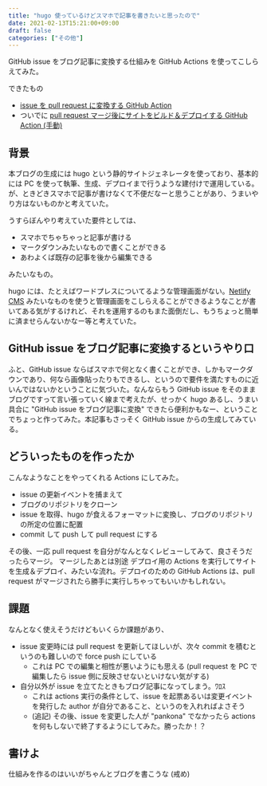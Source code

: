 ```yaml
---
title: "hugo 使っているけどスマホで記事を書きたいと思ったので"
date: 2021-02-13T15:21:00+09:00
draft: false
categories: ["その他"]
---
```


GitHub issue をブログ記事に変換する仕組みを GitHub Actions を使ってこしらえてみた。

<!--more-->

できたもの

- [issue を pull request に変換する GitHub Action](https://github.com/pankona/pankona.github.com/blob/hugo/.github/workflows/generate_pr_from_issue.yaml)
- ついでに [pull request マージ後にサイトをビルド＆デプロイする GitHub Action (手動)](https://github.com/pankona/pankona.github.com/blob/hugo/.github/workflows/generate_site_and_deploy.yaml)

## 背景

本ブログの生成には hugo という静的サイトジェネレータを使っており、基本的には PC を使って執筆、生成、デプロイまで行うような建付けで運用している。が、ときどきスマホで記事が書けなくて不便だなーと思うことがあり、うまいやり方はないものかと考えていた。

うすらぼんやり考えていた要件としては、

- スマホでちゃちゃっと記事が書ける
- マークダウンみたいなもので書くことができる
- あわよくば既存の記事を後から編集できる

みたいなもの。

hugo には、たとえばワードプレスについてるような管理画面がない。[Netlify CMS](https://www.netlifycms.org) みたいなものを使うと管理画面をこしらえることができるようなことが書いてある気がするけれど、それを運用するのもまた面倒だし、もうちょっと簡単に済ませらんないかなー等と考えていた。

## GitHub issue をブログ記事に変換するというやり口

ふと、GitHub issue ならばスマホで何となく書くことができ、しかもマークダウンであり、何なら画像貼ったりもできるし、というので要件を満たすものに近いんではないかということに気づいた。なんならもう GitHub issue をそのままブログですって言い張っていく線まで考えたが、せっかく hugo あるし、うまい具合に "GitHub issue をブログ記事に変換" できたら便利かもなー、ということでちょっと作ってみた。本記事もさっそく GitHub issue からの生成してみている。

## どういったものを作ったか

こんなようなことをやってくれる Actions にしてみた。

- issue の更新イベントを捕まえて
- ブログのリポジトリをクローン
- issue を取得、hugo が食えるフォーマットに変換し、ブログのリポジトリの所定の位置に配置
- commit して push して pull request にする

その後、一応 pull request を自分がなんとなくレビューしてみて、良さそうだったらマージ。
マージしたあとは別途 デプロイ用の Actions を実行してサイトを生成＆デプロイ、みたいな流れ。デプロイのための GitHub Actions は、pull request がマージされたら勝手に実行しちゃってもいいかもしれない。

## 課題

なんとなく使えそうだけどもいくらか課題があり、

- issue 変更時には pull request を更新してほしいが、次々 commit を積むというのも難しいので force push にしている
  - これは PC での編集と相性が悪いようにも思える (pull request を PC で編集したら issue 側に反映させないといけない気がする)
- 自分以外が issue を立てたときもブログ記事になってしまう。ﾜﾛｽ
  - これは actions 実行の条件として、issue を起票あるいは変更イベントを発行した author が自分であること、というのを入れればよさそう
  - (追記) その後、issue を変更した人が "pankona" でなかったら actions を何もしないで終了するようにしてみた。勝ったか！？

## 書けよ

仕組みを作るのはいいがちゃんとブログを書こうな (戒め)
